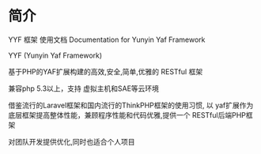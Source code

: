 # 简介

YYF 框架 使用文档
Documentation for Yunyin Yaf Framework

YYF (Yunyin Yaf Framework)

基于PHP的YAF扩展构建的高效,安全,简单,优雅的 RESTful 框架

兼容php 5.3以上，支持 虚拟主机和SAE等云环境


借鉴流行的Laravel框架和国内流行的ThinkPHP框架的使用习惯, 以 yaf扩展作为底层框架提高整体性能，兼顾程序性能和代码优雅,提供一个 RESTful后端PHP框架


对团队开发提供优化,同时也适合个人项目